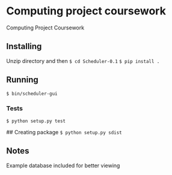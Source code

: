 # Computing project coursework
Computing Project Coursework

## Installing
Unzip directory and then
`$ cd Scheduler-0.1`
`$ pip install .`

## Running
`$ bin/scheduler-gui`

### Tests
`$ python setup.py test`

## Creating package
`$ python setup.py sdist`

## Notes
Example database included for better viewing
